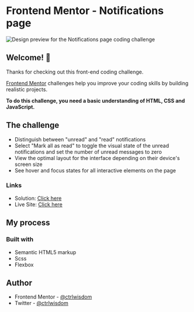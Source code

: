 # Frontend Mentor - Notifications page

![Design preview for the Notifications page coding challenge](./design/desktop-preview.jpg)

## Welcome! 👋

Thanks for checking out this front-end coding challenge.

[Frontend Mentor](https://www.frontendmentor.io) challenges help you improve your coding skills by building realistic projects.

**To do this challenge, you need a basic understanding of HTML, CSS and JavaScript.**

## The challenge 

- Distinguish between "unread" and "read" notifications
- Select "Mark all as read" to toggle the visual state of the unread notifications and set the number of unread messages to zero
- View the optimal layout for the interface depending on their device's screen size
- See hover and focus states for all interactive elements on the page

### Links

- Solution: [Click here](https://github.com/lassigcodr/notification-page)
- Live Site: [Click here](https://lassigcodr.github.io/notification-page/index.html)


## My process

### Built with

- Semantic HTML5 markup
- Scss
- Flexbox

## Author

- Frontend Mentor - [@ctrlwisdom](https://www.frontendmentor.io/profile/lassigcodr)
- Twitter - [@ctrlwisdom](https://www.twitter.com/lassigcodr)
